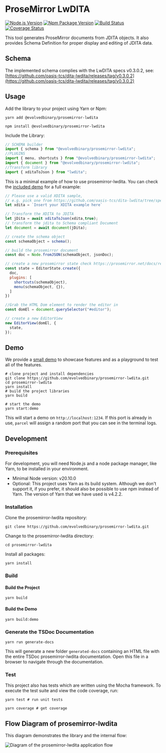 # ProseMirror LwDITA

[![Node.js Version](https://img.shields.io/node/v-lts/@evolvedbinary/prosemirror-lwdita)](https://nodejs.org)
[![Npm Package Version](https://img.shields.io/npm/v/@evolvedbinary/prosemirror-lwdita)](https://www.npmjs.com/package/@evolvedbinary/prosemirror-lwdita)
[![Build Status](https://circleci.com/gh/evolvedbinary/prosemirror-lwdita.svg?style=svg)](https://circleci.com/gh/evolvedbinary/prosemirror-lwdita)
[![Coverage Status](https://coveralls.io/repos/github/evolvedbinary/prosemirror-lwdita/badge.svg?branch=main)](https://coveralls.io/github/evolvedbinary/prosemirror-lwdita?branch=main)

This tool generates ProseMirror documents from JDITA objects. It also provides Schema Definition for proper display and editing of JDITA data.

## Schema

The implemented schema complies with the LwDITA specs v0.3.0.2, see: [https://github.com/oasis-tcs/dita-lwdita/releases/tag/v0.3.0.2](https://github.com/oasis-tcs/dita-lwdita/releases/tag/v0.3.0.2)

## Usage

Add the library to your project using Yarn or Npm:

```shell
yarn add @evolvedbinary/prosemirror-lwdita
```

```shell
npm install @evolvedbinary/prosemirror-lwdita
```

Include the Library:

```javascript
// SCHEMA builder
import { schema } from "@evolvedbinary/prosemirror-lwdita";
//PLUGINS
import { menu, shortcuts } from "@evolvedbinary/prosemirror-lwdita";
import { document } from "@evolvedbinary/prosemirror-lwdita";
//Transform library
import { xditaToJson } from "lwdita";
```

This is a minimal example of how to use prosemirror-lwdita.
You can check the [included demo](prosemirror-lwdita-demo/src/) for a full example:

```javascript
// Please use a valid XDITA sample,
// e.g. pick one from https://github.com/oasis-tcs/dita-lwdita/tree/spec/org.oasis.xdita/samples/xdita
let xdita = `Insert your XDITA example here`

// Transform the XDITA to JDITA
let jDita = await xditaToJson(xdita,true);
// transform the jdita to Schema compliant Document
let document = await document(jDita);

// create the schema object
const schemaObject = schema();

// build the prosemirror document
const doc = Node.fromJSON(schemaObject, jsonDoc);

// create a new prosemirror state check https://prosemirror.net/docs/ref/#state for more info
const state = EditorState.create({
  doc,
  plugins: [
    shortcuts(schemaObject),
    menu(schemaObject, {}),
  ]
})

//Grab the HTML Dom element to render the editor in
const domEl = document.querySelector("#editor");

// create a new EditorView
new EditorView(domEl, {
  state,
});
```

## Demo

We provide a [small demo](prosemirror-lwdita-demo/src/) to showcase features and as a playground to test all of the features.

```shell
# clone project and install dependencies
git clone https://github.com/evolvedbinary/prosemirror-lwdita.git
cd prosemirror-lwdita
yarn install
# build the project libraries
yarn build

# start the demo
yarn start:demo
```

This will start a demo on `http://localhost:1234`.
If this port is already in use, `parcel` will assign a random port that you can see in the terminal logs.

## Development

### Prerequisites

For development, you will need Node.js and a node package manager, like Yarn, to be installed in your environment.

* Minimal Node version: v20.10.0
* Optional: This project uses Yarn as its build system. Although we don't support it, if you prefer, it should also be possible to use npm instead of Yarn. The version of Yarn that we have used is v4.2.2.

### Installation

Clone the prosemirror-lwdita repository:

```shell
git clone https://github.com/evolvedbinary/prosemirror-lwdita.git
```

Change to the prosemirror-lwdita directory:

```shell
cd prosemirror-lwdita
```

Install all packages:

```shell
yarn install
```

### Build

#### Build the Project

```shell
yarn build
```

#### Build the Demo

```shell
yarn build:demo
```

### Generate the TSDoc Documentation

```shell
yarn run generate-docs
```

This will generate a new folder `generated-docs` containing an HTML file with the entire TSDoc prosemirror-lwdita documentation.
Open this file in a browser to navigate through the documentation.

### Test

This project also has tests which are written using the Mocha framework.
To execute the test suite and view the code coverage, run:

```shell
yarn test # run unit tests

yarn coverage # get coverage
```

## Flow Diagram of prosemirror-lwdita


This diagram demonstrates the library and the internal flow:

![Diagram of the prosemirror-lwdita application flow](diagrams/prosemirror-lwdita-app-flow.svg "Diagram of the prosemirror-lwdita application flow")
